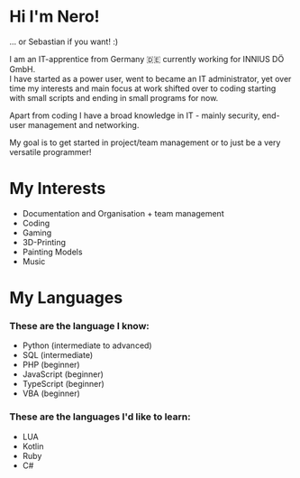 # Hi I'm Nero!
... or Sebastian if you want! :)

I am an IT-apprentice from Germany 🇩🇪 currently working for INNIUS DÖ GmbH.\
I have started as a power user, went to became an IT administrator, yet over time my interests and main focus at work shifted over to coding starting with small scripts and ending in small programs for now.

Apart from coding I have a broad knowledge in IT - mainly security, end-user management and networking.

My goal is to get started in project/team management or to just be a very versatile programmer!

# My Interests
- Documentation and Organisation + team management
- Coding
- Gaming
- 3D-Printing
- Painting Models
- Music

# My Languages
### These are the language I know:
- Python (intermediate to advanced)
- SQL (intermediate)
- PHP (beginner)
- JavaScript (beginner)
- TypeScript (beginner)
- VBA (beginner)

### These are the languages I'd like to learn:
- LUA
- Kotlin
- Ruby
- C#
